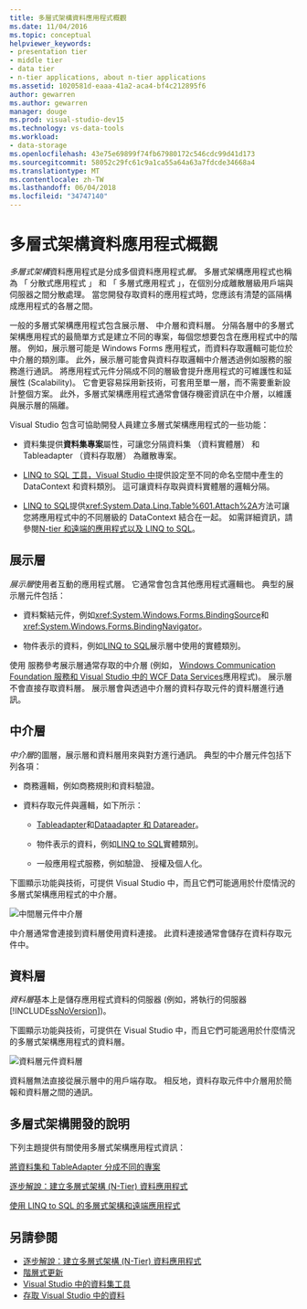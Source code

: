 ```yaml
---
title: 多層式架構資料應用程式概觀
ms.date: 11/04/2016
ms.topic: conceptual
helpviewer_keywords:
- presentation tier
- middle tier
- data tier
- n-tier applications, about n-tier applications
ms.assetid: 1020581d-eaaa-41a2-aca4-bf4c212895f6
author: gewarren
ms.author: gewarren
manager: douge
ms.prod: visual-studio-dev15
ms.technology: vs-data-tools
ms.workload:
- data-storage
ms.openlocfilehash: 43e75e69899f74fb67980172c546cdc99d41d173
ms.sourcegitcommit: 58052c29fc61c9a1ca55a64a63a7fdcde34668a4
ms.translationtype: MT
ms.contentlocale: zh-TW
ms.lasthandoff: 06/04/2018
ms.locfileid: "34747140"
---
```

# <a name="n-tier-data-applications-overview"></a>多層式架構資料應用程式概觀
*多層式架構*資料應用程式是分成多個資料應用程式*層*。 多層式架構應用程式也稱為 「 分散式應用程式 」 和 「 多層式應用程式 」，在個別分成離散層級用戶端與伺服器之間分散處理。 當您開發存取資料的應用程式時，您應該有清楚的區隔構成應用程式的各層之間。

一般的多層式架構應用程式包含展示層、 中介層和資料層。 分隔各層中的多層式架構應用程式的最簡單方式是建立不同的專案，每個您想要包含在應用程式中的階層。 例如，展示層可能是 Windows Forms 應用程式，而資料存取邏輯可能位於中介層的類別庫。 此外，展示層可能會與資料存取邏輯中介層透過例如服務的服務進行通訊。 將應用程式元件分隔成不同的層級會提升應用程式的可維護性和延展性 (Scalability)。 它會更容易採用新技術，可套用至單一層，而不需要重新設計整個方案。 此外，多層式架構應用程式通常會儲存機密資訊在中介層，以維護與展示層的隔離。

Visual Studio 包含可協助開發人員建立多層式架構應用程式的一些功能：

-   資料集提供**資料集專案**屬性，可讓您分隔資料集 （資料實體層） 和 Tableadapter （資料存取層） 為離散專案。

-   [LINQ to SQL 工具，Visual Studio 中](../data-tools/linq-to-sql-tools-in-visual-studio2.md)提供設定至不同的命名空間中產生的 DataContext 和資料類別。 這可讓資料存取與資料實體層的邏輯分隔。

-   [LINQ to SQL](/dotnet/framework/data/adonet/sql/linq/index)提供<xref:System.Data.Linq.Table%601.Attach%2A>方法可讓您將應用程式中的不同層級的 DataContext 結合在一起。 如需詳細資訊，請參閱[N-tier 和遠端的應用程式以及 LINQ to SQL](/dotnet/framework/data/adonet/sql/linq/n-tier-and-remote-applications-with-linq-to-sql)。

## <a name="presentation-tier"></a>展示層
*展示層*使用者互動的應用程式層。 它通常會包含其他應用程式邏輯也。 典型的展示層元件包括：

-   資料繫結元件，例如<xref:System.Windows.Forms.BindingSource>和<xref:System.Windows.Forms.BindingNavigator>。

-   物件表示的資料，例如[LINQ to SQL](/dotnet/framework/data/adonet/sql/linq/index)展示層中使用的實體類別。

使用 服務參考展示層通常存取的中介層 (例如， [Windows Communication Foundation 服務和 Visual Studio 中的 WCF Data Services](../data-tools/windows-communication-foundation-services-and-wcf-data-services-in-visual-studio.md)應用程式)。 展示層不會直接存取資料層。 展示層會與透過中介層的資料存取元件的資料層進行通訊。

## <a name="middle-tier"></a>中介層
*中介層*的圖層，展示層和資料層用來與對方進行通訊。 典型的中介層元件包括下列各項：

-   商務邏輯，例如商務規則和資料驗證。

-   資料存取元件與邏輯，如下所示：

    -   [Tableadapter](create-and-configure-tableadapters.md)和[Dataadapter 和 Datareader](/dotnet/framework/data/adonet/dataadapters-and-datareaders)。

    -   物件表示的資料，例如[LINQ to SQL](/dotnet/framework/data/adonet/sql/linq/index)實體類別。

    -   一般應用程式服務，例如驗證、 授權及個人化。

下圖顯示功能與技術，可提供 Visual Studio 中，而且它們可能適用於什麼情況的多層式架構應用程式的中介層。

![中間層元件](../data-tools/media/ntiermid.png)中介層

中介層通常會連接到資料層使用資料連接。 此資料連接通常會儲存在資料存取元件中。

## <a name="data-tier"></a>資料層
*資料層*基本上是儲存應用程式資料的伺服器 (例如，將執行的伺服器[!INCLUDE[ssNoVersion](../data-tools/includes/ssnoversion_md.md)])。

下圖顯示功能與技術，可提供在 Visual Studio 中，而且它們可能適用於什麼情況的多層式架構應用程式的資料層。

![資料層元件](../data-tools/media/ntierdatatier.png)資料層

資料層無法直接從展示層中的用戶端存取。 相反地，資料存取元件中介層用於簡報和資料層之間的通訊。

## <a name="help-for-n-tier-development"></a>多層式架構開發的說明
下列主題提供有關使用多層式架構應用程式資訊：

[將資料集和 TableAdapter 分成不同的專案](../data-tools/separate-datasets-and-tableadapters-into-different-projects.md)

[逐步解說：建立多層式架構 (N-Tier) 資料應用程式](../data-tools/walkthrough-creating-an-n-tier-data-application.md)

[使用 LINQ to SQL 的多層式架構和遠端應用程式](/dotnet/framework/data/adonet/sql/linq/n-tier-and-remote-applications-with-linq-to-sql)

## <a name="see-also"></a>另請參閱

- [逐步解說：建立多層式架構 (N-Tier) 資料應用程式](../data-tools/walkthrough-creating-an-n-tier-data-application.md)
- [階層式更新](../data-tools/hierarchical-update.md)
- [Visual Studio 中的資料集工具](../data-tools/dataset-tools-in-visual-studio.md)
- [存取 Visual Studio 中的資料](../data-tools/accessing-data-in-visual-studio.md)